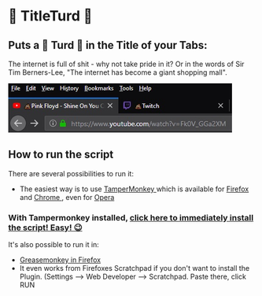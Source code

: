 # 💩 TitleTurd 💩


## Puts a 💩 Turd 💩 in the Title of your Tabs:

The internet is full of shit - why not take pride in it?
Or in the words of Sir Tim Berners-Lee, "The internet has become a giant shopping mall". 

![alt text](https://raw.githubusercontent.com/johnnyawesome/TitleTurd/master/Title%20Turd.jpg)

## How to run the script

There are several possibilities to run it:
 - The easiest way is to use [TamperMonkey ](https://www.google.ch/search?q=tampermonkey) which is available for [Firefox ](https://addons.mozilla.org/en-US/firefox/addon/tampermonkey/) and [Chrome ](https://chrome.google.com/webstore/search/tampermonkey), even for [Opera ](https://addons.opera.com/de/search/?query=Tampermonkey)
 ### With Tampermonkey installed,  [click here to immediately install the script! Easy! 😉](https://github.com/johnnyawesome/TitleTurd/raw/master/Title%20Turd.user.js)

It's also possible to run it in:
 -  [Greasemonkey in Firefox ](https://addons.mozilla.org/en-US/firefox/addon/greasemonkey/)
 - It even works from Firefoxes Scratchpad if you don't want to install the Plugin.
   (Settings --> Web Developer --> Scratchpad. Paste there, click RUN

